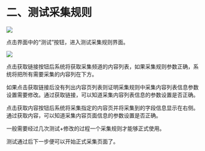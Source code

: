 # 二、测试采集规则

![](/docs/ss/gather/assets/update/13.png)

点击界面中的“测试”按钮，进入测试采集规则界面。

![](/docs/ss/gather/assets/update/14.png)

点击获取链接按钮后系统将获取采集频道的内容列表，如果采集规则参数正确，系统将把所有需要采集的内容列在下方。

如果点击获取链接后没有列出内容页列表则证明采集规则中采集内容列表信息参数设置需要修改。通过获取链接，可以知道采集内容列表信息的参数设置是否正确。

点击获取内容按钮后系统将采集指定的内容页并将采集到的字段信息显示在右侧。通过获取内容，可以知道采集内容页面信息的参数设置是否正确。

一般需要经过几次测试+修改的过程一个采集规则才能够正式使用。

测试通过后下一步便可以开始正式采集页面了。
